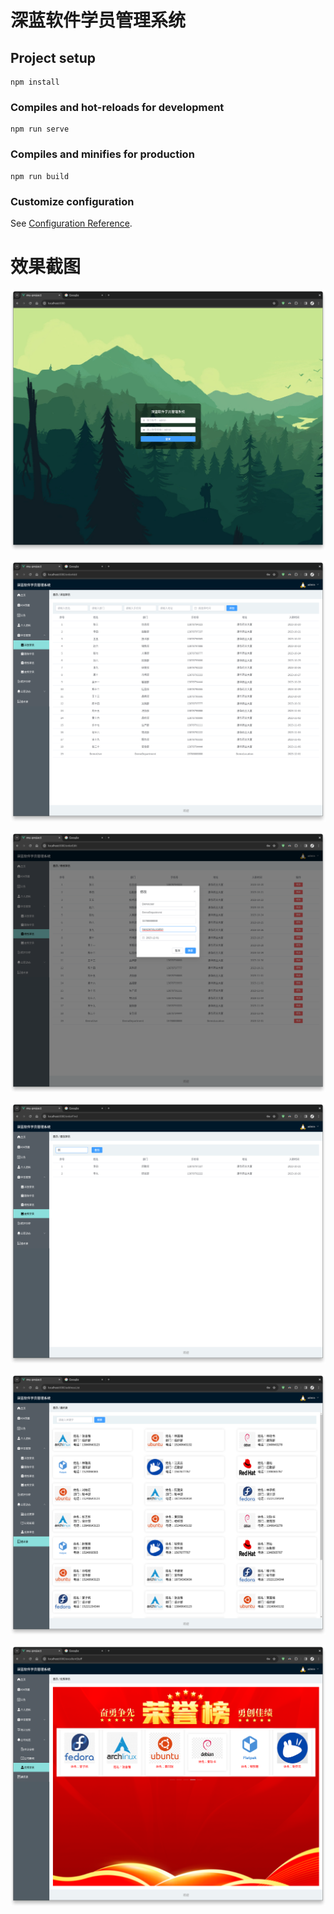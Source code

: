 # 深蓝软件学员管理系统

## Project setup

```
npm install
```

### Compiles and hot-reloads for development

```
npm run serve
```

### Compiles and minifies for production

```
npm run build
```

### Customize configuration

See [Configuration Reference](https://cli.vuejs.org/config/).

# 效果截图

![登录](screenshot/Screenshot01.png)

![添加学员](screenshot/Screenshot02.png)

![修改学员](screenshot/Screenshot03.png)

![查找学员](screenshot/Screenshot04.png)

![通讯录](screenshot/Screenshot05.png)

![优秀学员](screenshot/Screenshot06.png)
